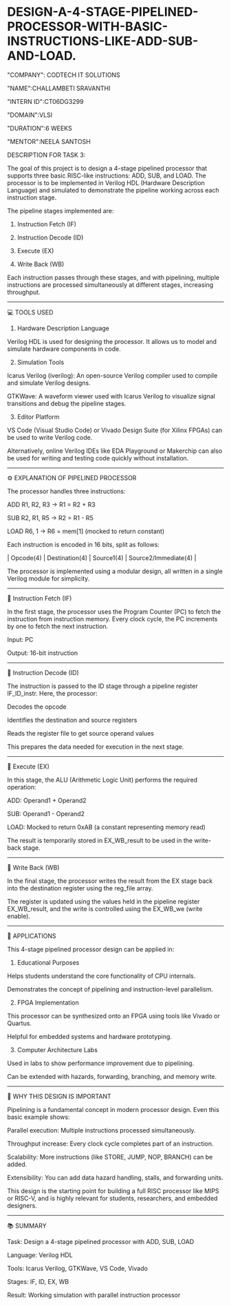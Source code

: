 # DESIGN-A-4-STAGE-PIPELINED-PROCESSOR-WITH-BASIC-INSTRUCTIONS-LIKE-ADD-SUB-AND-LOAD.

"COMPANY": CODTECH IT SOLUTIONS

"NAME":CHALLAMBETI SRAVANTHI

"INTERN ID":CT06DG3299

"DOMAIN":VLSI

"DURATION":6 WEEKS

"MENTOR":NEELA SANTOSH

DESCRIPTION FOR TASK 3:


The goal of this project is to design a 4-stage pipelined processor that supports three basic RISC-like instructions: ADD, SUB, and LOAD. The processor is to be implemented in Verilog HDL (Hardware Description Language) and simulated to demonstrate the pipeline working across each instruction stage.

The pipeline stages implemented are:

1. Instruction Fetch (IF)


2. Instruction Decode (ID)


3. Execute (EX)


4. Write Back (WB)



Each instruction passes through these stages, and with pipelining, multiple instructions are processed simultaneously at different stages, increasing throughput.


---

💻 TOOLS USED

1. Hardware Description Language

Verilog HDL is used for designing the processor. It allows us to model and simulate hardware components in code.


2. Simulation Tools

Icarus Verilog (iverilog): An open-source Verilog compiler used to compile and simulate Verilog designs.

GTKWave: A waveform viewer used with Icarus Verilog to visualize signal transitions and debug the pipeline stages.


3. Editor Platform

VS Code (Visual Studio Code) or Vivado Design Suite (for Xilinx FPGAs) can be used to write Verilog code.

Alternatively, online Verilog IDEs like EDA Playground or Makerchip can also be used for writing and testing code quickly without installation.



---

⚙️ EXPLANATION OF PIPELINED PROCESSOR

The processor handles three instructions:

ADD R1, R2, R3  → R1 = R2 + R3

SUB R2, R1, R5  → R2 = R1 - R5

LOAD R6, 1      → R6 = mem[1] (mocked to return constant)


Each instruction is encoded in 16 bits, split as follows:

| Opcode(4) | Destination(4) | Source1(4) | Source2/Immediate(4) |

The processor is implemented using a modular design, all written in a single Verilog module for simplicity.


---

🔹 Instruction Fetch (IF)

In the first stage, the processor uses the Program Counter (PC) to fetch the instruction from instruction memory. Every clock cycle, the PC increments by one to fetch the next instruction.

Input: PC

Output: 16-bit instruction



---

🔹 Instruction Decode (ID)

The instruction is passed to the ID stage through a pipeline register IF_ID_instr. Here, the processor:

Decodes the opcode

Identifies the destination and source registers

Reads the register file to get source operand values


This prepares the data needed for execution in the next stage.


---

🔹 Execute (EX)

In this stage, the ALU (Arithmetic Logic Unit) performs the required operation:

ADD: Operand1 + Operand2

SUB: Operand1 - Operand2

LOAD: Mocked to return 0xAB (a constant representing memory read)


The result is temporarily stored in EX_WB_result to be used in the write-back stage.


---

🔹 Write Back (WB)

In the final stage, the processor writes the result from the EX stage back into the destination register using the reg_file array.

The register is updated using the values held in the pipeline register EX_WB_result, and the write is controlled using the EX_WB_we (write enable).


---

🎯 APPLICATIONS

This 4-stage pipelined processor design can be applied in:

1. Educational Purposes

Helps students understand the core functionality of CPU internals.

Demonstrates the concept of pipelining and instruction-level parallelism.



2. FPGA Implementation

This processor can be synthesized onto an FPGA using tools like Vivado or Quartus.

Helpful for embedded systems and hardware prototyping.



3. Computer Architecture Labs

Used in labs to show performance improvement due to pipelining.

Can be extended with hazards, forwarding, branching, and memory write.





---

📌 WHY THIS DESIGN IS IMPORTANT

Pipelining is a fundamental concept in modern processor design. Even this basic example shows:

Parallel execution: Multiple instructions processed simultaneously.

Throughput increase: Every clock cycle completes part of an instruction.

Scalability: More instructions (like STORE, JUMP, NOP, BRANCH) can be added.

Extensibility: You can add data hazard handling, stalls, and forwarding units.


This design is the starting point for building a full RISC processor like MIPS or RISC-V, and is highly relevant for students, researchers, and embedded designers.


---

📚 SUMMARY

Task: Design a 4-stage pipelined processor with ADD, SUB, LOAD

Language: Verilog HDL

Tools: Icarus Verilog, GTKWave, VS Code, Vivado

Stages: IF, ID, EX, WB

Result: Working simulation with parallel instruction processor
